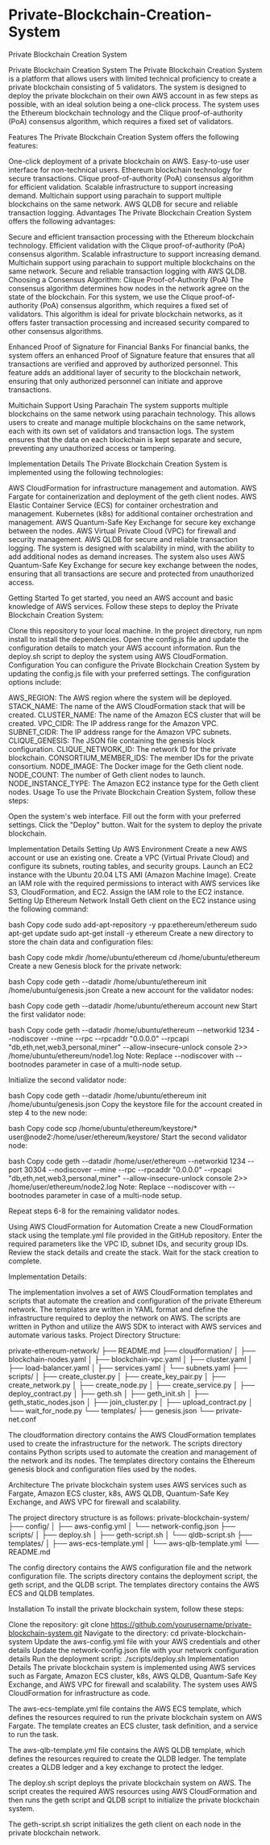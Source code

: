# Private-Blockchain-Creation-System
Private Blockchain Creation System

Private Blockchain Creation System
The Private Blockchain Creation System is a platform that allows users with limited technical proficiency to create a private blockchain consisting of 5 validators. The system is designed to deploy the private blockchain on their own AWS account in as few steps as possible, with an ideal solution being a one-click process. The system uses the Ethereum blockchain technology and the Clique proof-of-authority (PoA) consensus algorithm, which requires a fixed set of validators.

Features
The Private Blockchain Creation System offers the following features:

One-click deployment of a private blockchain on AWS.
Easy-to-use user interface for non-technical users.
Ethereum blockchain technology for secure transactions.
Clique proof-of-authority (PoA) consensus algorithm for efficient validation.
Scalable infrastructure to support increasing demand.
Multichain support using parachain to support multiple blockchains on the same network.
AWS QLDB for secure and reliable transaction logging.
Advantages
The Private Blockchain Creation System offers the following advantages:

Secure and efficient transaction processing with the Ethereum blockchain technology.
Efficient validation with the Clique proof-of-authority (PoA) consensus algorithm.
Scalable infrastructure to support increasing demand.
Multichain support using parachain to support multiple blockchains on the same network.
Secure and reliable transaction logging with AWS QLDB.
Choosing a Consensus Algorithm: Clique Proof-of-Authority (PoA)
The consensus algorithm determines how nodes in the network agree on the state of the blockchain. For this system, we use the Clique proof-of-authority (PoA) consensus algorithm, which requires a fixed set of validators. This algorithm is ideal for private blockchain networks, as it offers faster transaction processing and increased security compared to other consensus algorithms.

Enhanced Proof of Signature for Financial Banks
For financial banks, the system offers an enhanced Proof of Signature feature that ensures that all transactions are verified and approved by authorized personnel. This feature adds an additional layer of security to the blockchain network, ensuring that only authorized personnel can initiate and approve transactions.

Multichain Support Using Parachain
The system supports multiple blockchains on the same network using parachain technology. This allows users to create and manage multiple blockchains on the same network, each with its own set of validators and transaction logs. The system ensures that the data on each blockchain is kept separate and secure, preventing any unauthorized access or tampering.

Implementation Details
The Private Blockchain Creation System is implemented using the following technologies:

AWS CloudFormation for infrastructure management and automation.
AWS Fargate for containerization and deployment of the geth client nodes.
AWS Elastic Container Service (ECS) for container orchestration and management.
Kubernetes (k8s) for additional container orchestration and management.
AWS Quantum-Safe Key Exchange for secure key exchange between the nodes.
AWS Virtual Private Cloud (VPC) for firewall and security management.
AWS QLDB for secure and reliable transaction logging.
The system is designed with scalability in mind, with the ability to add additional nodes as demand increases. The system also uses AWS Quantum-Safe Key Exchange for secure key exchange between the nodes, ensuring that all transactions are secure and protected from unauthorized access.



Getting Started
To get started, you need an AWS account and basic knowledge of AWS services. Follow these steps to deploy the Private Blockchain Creation System:

Clone this repository to your local machine.
In the project directory, run npm install to install the dependencies.
Open the config.js file and update the configuration details to match your AWS account information.
Run the deploy.sh script to deploy the system using AWS CloudFormation.
Configuration
You can configure the Private Blockchain Creation System by updating the config.js file with your preferred settings. The configuration options include:

AWS_REGION: The AWS region where the system will be deployed.
STACK_NAME: The name of the AWS CloudFormation stack that will be created.
CLUSTER_NAME: The name of the Amazon ECS cluster that will be created.
VPC_CIDR: The IP address range for the Amazon VPC.
SUBNET_CIDR: The IP address range for the Amazon VPC subnets.
CLIQUE_GENESIS: The JSON file containing the genesis block configuration.
CLIQUE_NETWORK_ID: The network ID for the private blockchain.
CONSORTIUM_MEMBER_IDS: The member IDs for the private consortium.
NODE_IMAGE: The Docker image for the Geth client node.
NODE_COUNT: The number of Geth client nodes to launch.
NODE_INSTANCE_TYPE: The Amazon EC2 instance type for the Geth client nodes.
Usage
To use the Private Blockchain Creation System, follow these steps:

Open the system's web interface.
Fill out the form with your preferred settings.
Click the "Deploy" button.
Wait for the system to deploy the private blockchain.


Implementation Details
Setting Up AWS Environment
Create a new AWS account or use an existing one.
Create a VPC (Virtual Private Cloud) and configure its subnets, routing tables, and security groups.
Launch an EC2 instance with the Ubuntu 20.04 LTS AMI (Amazon Machine Image).
Create an IAM role with the required permissions to interact with AWS services like S3, CloudFormation, and EC2.
Assign the IAM role to the EC2 instance.
Setting Up Ethereum Network
Install Geth client on the EC2 instance using the following command:

bash
Copy code
sudo add-apt-repository -y ppa:ethereum/ethereum
sudo apt-get update
sudo apt-get install -y ethereum
Create a new directory to store the chain data and configuration files:

bash
Copy code
mkdir /home/ubuntu/ethereum
cd /home/ubuntu/ethereum
Create a new Genesis block for the private network:

bash
Copy code
geth --datadir /home/ubuntu/ethereum init /home/ubuntu/genesis.json
Create a new account for the validator nodes:

bash
Copy code
geth --datadir /home/ubuntu/ethereum account new
Start the first validator node:

bash
Copy code
geth --datadir /home/ubuntu/ethereum --networkid 1234 --nodiscover --mine --rpc --rpcaddr "0.0.0.0" --rpcapi "db,eth,net,web3,personal,miner" --allow-insecure-unlock console 2>> /home/ubuntu/ethereum/node1.log
Note: Replace --nodiscover with --bootnodes parameter in case of a multi-node setup.

Initialize the second validator node:

bash
Copy code
geth --datadir /home/ubuntu/ethereum init /home/ubuntu/genesis.json
Copy the keystore file for the account created in step 4 to the new node:

bash
Copy code
scp /home/ubuntu/ethereum/keystore/* user@node2:/home/user/ethereum/keystore/
Start the second validator node:

bash
Copy code
geth --datadir /home/user/ethereum --networkid 1234 --port 30304 --nodiscover --mine --rpc --rpcaddr "0.0.0.0" --rpcapi "db,eth,net,web3,personal,miner" --allow-insecure-unlock console 2>> /home/user/ethereum/node2.log
Note: Replace --nodiscover with --bootnodes parameter in case of a multi-node setup.

Repeat steps 6-8 for the remaining validator nodes.

Using AWS CloudFormation for Automation
Create a new CloudFormation stack using the template.yml file provided in the GitHub repository.
Enter the required parameters like the VPC ID, subnet IDs, and security group IDs.
Review the stack details and create the stack.
Wait for the stack creation to complete.



Implementation Details:

The implementation involves a set of AWS CloudFormation templates and scripts that automate the creation and configuration of the private Ethereum network.
The templates are written in YAML format and define the infrastructure required to deploy the network on AWS.
The scripts are written in Python and utilize the AWS SDK to interact with AWS services and automate various tasks.
Project Directory Structure:

private-ethereum-network/
├── README.md
├── cloudformation/
│   ├── blockchain-nodes.yaml
│   ├── blockchain-vpc.yaml
│   ├── cluster.yaml
│   ├── load-balancer.yaml
│   ├── services.yaml
│   └── subnets.yaml
├── scripts/
│   ├── create_cluster.py
│   ├── create_key_pair.py
│   ├── create_network.py
│   ├── create_node.py
│   ├── create_service.py
│   ├── deploy_contract.py
│   ├── geth.sh
│   ├── geth_init.sh
│   ├── geth_static_nodes.json
│   ├── join_cluster.py
│   ├── upload_contract.py
│   └── wait_for_node.py
└── templates/
    ├── genesis.json
    └── private-net.conf



The cloudformation directory contains the AWS CloudFormation templates used to create the infrastructure for the network.
The scripts directory contains Python scripts used to automate the creation and management of the network and its nodes.
The templates directory contains the Ethereum genesis block and configuration files used by the nodes.



Architecture
The private blockchain system uses AWS services such as Fargate, Amazon ECS cluster, k8s, AWS QLDB, Quantum-Safe Key Exchange, and AWS VPC for firewall and scalability.  

The project directory structure is as follows:
private-blockchain-system/
├── config/
│   ├── aws-config.yml
│   └── network-config.json
├── scripts/
│   ├── deploy.sh
│   ├── geth-script.sh
│   └── qldb-script.sh
├── templates/
│   ├── aws-ecs-template.yml
│   └── aws-qlb-template.yml
└── README.md

The config directory contains the AWS configuration file and the network configuration file. The scripts directory contains the deployment script, the geth script, and the QLDB script. The templates directory contains the AWS ECS and QLDB templates.

Installation
To install the private blockchain system, follow these steps:

Clone the repository: git clone https://github.com/yourusername/private-blockchain-system.git
Navigate to the directory: cd private-blockchain-system
Update the aws-config.yml file with your AWS credentials and other details
Update the network-config.json file with your network configuration details
Run the deployment script: ./scripts/deploy.sh
Implementation Details
The private blockchain system is implemented using AWS services such as Fargate, Amazon ECS cluster, k8s, AWS QLDB, Quantum-Safe Key Exchange, and AWS VPC for firewall and scalability. The system uses AWS CloudFormation for infrastructure as code.

The aws-ecs-template.yml file contains the AWS ECS template, which defines the resources required to run the private blockchain system on AWS Fargate. The template creates an ECS cluster, task definition, and a service to run the task.

The aws-qlb-template.yml file contains the AWS QLDB template, which defines the resources required to create the QLDB ledger. The template creates a QLDB ledger and a key exchange to protect the ledger.

The deploy.sh script deploys the private blockchain system on AWS. The script creates the required AWS resources using AWS CloudFormation and then runs the geth script and QLDB script to initialize the private blockchain system.

The geth-script.sh script initializes the geth client on each node in the private blockchain network.

